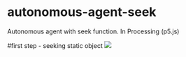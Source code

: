 # autonomous-agent-seek
Autonomous agent with seek function. In Processing (p5.js)

#first step - seeking static object
<img src = "https://media.giphy.com/media/d31wepNxHspTPNNC/giphy.gif"/>
